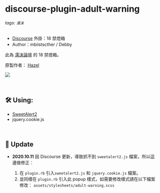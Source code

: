 # discourse-plugin-adult-warning

###### tags: `濡沫`

- [Discourse](https://www.discourse.org/) 外掛：18 禁燈箱
- Author：mbiistscther / Debby

此為 [濡沫論壇](https://community.lezismore.org/) 的 18 禁燈箱。

原製作者： [Hazel](https://github.com/Hazelwu2/discourse-plugin-adult-warning)


![](https://i.imgur.com/IGgVOkG.jpg)

<br/>

## 🛠 Using:

- [SweetAlert2](https://sweetalert2.github.io/)
- jquery.cookie.js

<br/>

## 📝 Update


- **2020.10.11**
    因 Discourse 更新，導致抓不到 `sweetalert2.js` 檔案，所以這邊做修正：

    1. 在 `plugin.rb` 引入`sweetalert2.js` 和 `jquery.cookie.js` 檔案。
    2. 並同樣在  `plugin.rb` 引入此 popup 樣式，如需要修改樣式請在以下檔案修改：
    `assets/stylesheets/adult-warning.scss`

<br/>